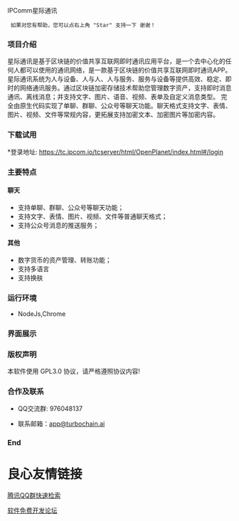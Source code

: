  
 
 
 IPComm星际通讯 
 
     
         
     
     
     
     如果对您有帮助，您可以点右上角 "Star" 支持一下 谢谢！ 
 

### 项目介绍
星际通讯是基于区块链的价值共享互联网即时通讯应用平台，是一个去中心化的任何人都可以使用的通讯网络，是一款基于区块链的价值共享互联网即时通讯APP。星际通讯系统为人与设备、人与人、人与服务、服务与设备等提供高效、稳定、即时的网络通讯服务。通过区块链加密存储技术帮助您管理数字资产，支持即时消息通讯、离线消息；并支持文字、图片、语音、视频、表单及自定义消息类型。
完全由原生代码实现了单聊、群聊、公众号等聊天功能。聊天格式支持文字、表情、图片、视频、文件等常规内容，更拓展支持加密文本、加密图片等加密内容。

### 下载试用

*登录地址: https://tc.ipcom.io/tcserver/html/OpenPlanet/index.html#/login

### 主要特点
#### 聊天
- 支持单聊、群聊、公众号等聊天功能；
- 支持文字、表情、图片、视频、文件等普通聊天格式；
- 支持公众号消息的推送服务；

#### 其他
- 数字货币的资产管理、转账功能；
- 支持多语言
- 支持换肤

### 运行环境
- NodeJs,Chrome


### 界面展示

 

 

 



### 版权声明
本软件使用 GPL3.0 协议，请严格遵照协议内容!

### 合作及联系
- QQ交流群: 976048137

- 联系邮箱：app@turbochain.ai
 

### End

 # 良心友情链接

[腾讯QQ群快速检索](http://u.720life.cn/s/8cf73f7c)

[软件免费开发论坛](http://u.720life.cn/s/bbb01dc0)